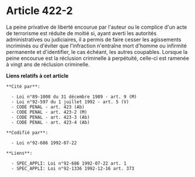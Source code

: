 # Article 422-2

La peine privative de liberté encourue par l'auteur ou le complice d'un acte de terrorisme est réduite de moitié si, ayant
averti les autorités administratives ou judiciaires, il a permis de faire cesser les agissements incriminés ou d'éviter que
l'infraction n'entraîne mort d'homme ou infirmité permanente et d'identifier, le cas échéant, les autres coupables. Lorsque
la peine encourue est la réclusion criminelle à perpétuité, celle-ci est ramenée à vingt ans de réclusion criminelle.

**Liens relatifs à cet article**

	**Cité par**:

	  - Loi n°89-1008 du 31 décembre 1989 - art. 9 (M)
	  - Loi n°92-597 du 1 juillet 1992 - art. 5 (V)
	  - CODE PENAL - art. 423 (Ab)
	  - CODE PENAL - art. 423-2 (M)
	  - CODE PENAL - art. 423-3 (Ab)
	  - CODE PENAL - art. 423-4 (Ab)

	**Codifié par**:

	  - Loi n°92-686 1992-07-22

	**Liens**:

	  - SPEC_APPLI: Loi n°92-686 1992-07-22 art. 1
	  - SPEC_APPLI: Loi n°92-1336 1992-12-16 art. 373
